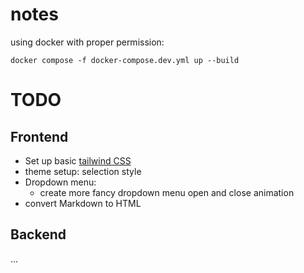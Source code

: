# notes

using docker with proper permission:
```
docker compose -f docker-compose.dev.yml up --build
```

# TODO

## Frontend

- Set up basic [tailwind CSS](https://tailwindcss.com/docs/)
- theme setup: selection style
- Dropdown menu:
  - create more fancy dropdown menu open and close animation
- convert Markdown to HTML

## Backend

...
